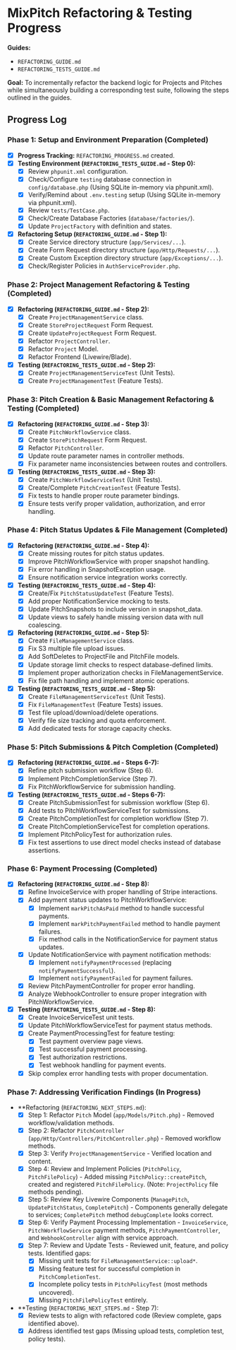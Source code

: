 # MixPitch Refactoring & Testing Progress

**Guides:**
*   `REFACTORING_GUIDE.md`
*   `REFACTORING_TESTS_GUIDE.md`

**Goal:** To incrementally refactor the backend logic for Projects and Pitches while simultaneously building a corresponding test suite, following the steps outlined in the guides.

## Progress Log

### Phase 1: Setup and Environment Preparation (Completed)

*   [x] **Progress Tracking:** `REFACTORING_PROGRESS.md` created.
*   [x] **Testing Environment (`REFACTORING_TESTS_GUIDE.md` - Step 0):**
    *   [x] Review `phpunit.xml` configuration.
    *   [x] Check/Configure `testing` database connection in `config/database.php` (Using SQLite in-memory via phpunit.xml).
    *   [x] Verify/Remind about `.env.testing` setup (Using SQLite in-memory via phpunit.xml).
    *   [x] Review `tests/TestCase.php`.
    *   [x] Check/Create Database Factories (`database/factories/`).
    *   [x] Update `ProjectFactory` with definition and states.
*   [x] **Refactoring Setup (`REFACTORING_GUIDE.md` - Step 1):**
    *   [x] Create Service directory structure (`app/Services/...`).
    *   [x] Create Form Request directory structure (`app/Http/Requests/...`).
    *   [x] Create Custom Exception directory structure (`app/Exceptions/...`).
    *   [x] Check/Register Policies in `AuthServiceProvider.php`.

### Phase 2: Project Management Refactoring & Testing (Completed)

*   [x] **Refactoring (`REFACTORING_GUIDE.md` - Step 2):**
    *   [x] Create `ProjectManagementService` class.
    *   [x] Create `StoreProjectRequest` Form Request.
    *   [x] Create `UpdateProjectRequest` Form Request.
    *   [x] Refactor `ProjectController`.
    *   [x] Refactor `Project` Model.
    *   [x] Refactor Frontend (Livewire/Blade).
*   [x] **Testing (`REFACTORING_TESTS_GUIDE.md` - Step 2):**
    *   [x] Create `ProjectManagementServiceTest` (Unit Tests).
    *   [x] Create `ProjectManagementTest` (Feature Tests).

### Phase 3: Pitch Creation & Basic Management Refactoring & Testing (Completed)

*   [x] **Refactoring (`REFACTORING_GUIDE.md` - Step 3):**
    *   [x] Create `PitchWorkflowService` class.
    *   [x] Create `StorePitchRequest` Form Request.
    *   [x] Refactor `PitchController`.
    *   [x] Update route parameter names in controller methods.
    *   [x] Fix parameter name inconsistencies between routes and controllers.
*   [x] **Testing (`REFACTORING_TESTS_GUIDE.md` - Step 3):**
    *   [x] Create `PitchWorkflowServiceTest` (Unit Tests).
    *   [x] Create/Complete `PitchCreationTest` (Feature Tests).
    *   [x] Fix tests to handle proper route parameter bindings.
    *   [x] Ensure tests verify proper validation, authorization, and error handling.

### Phase 4: Pitch Status Updates & File Management (Completed)

*   [x] **Refactoring (`REFACTORING_GUIDE.md` - Step 4):**
    *   [x] Create missing routes for pitch status updates.
    *   [x] Improve PitchWorkflowService with proper snapshot handling.
    *   [x] Fix error handling in SnapshotException usage.
    *   [x] Ensure notification service integration works correctly.
*   [x] **Testing (`REFACTORING_TESTS_GUIDE.md` - Step 4):**
    *   [x] Create/Fix `PitchStatusUpdateTest` (Feature Tests).
    *   [x] Add proper NotificationService mocking to tests.
    *   [x] Update PitchSnapshots to include version in snapshot_data.
    *   [x] Update views to safely handle missing version data with null coalescing.
*   [x] **Refactoring (`REFACTORING_GUIDE.md` - Step 5):**
    *   [x] Create `FileManagementService` class.
    *   [x] Fix S3 multiple file upload issues.
    *   [x] Add SoftDeletes to ProjectFile and PitchFile models.
    *   [x] Update storage limit checks to respect database-defined limits.
    *   [x] Implement proper authorization checks in FileManagementService.
    *   [x] Fix file path handling and implement atomic operations.
*   [x] **Testing (`REFACTORING_TESTS_GUIDE.md` - Step 5):**
    *   [x] Create `FileManagementServiceTest` (Unit Tests).
    *   [x] Fix `FileManagementTest` (Feature Tests) issues.
    *   [x] Test file upload/download/delete operations.
    *   [x] Verify file size tracking and quota enforcement.
    *   [x] Add dedicated tests for storage capacity checks.

### Phase 5: Pitch Submissions & Pitch Completion (Completed)

*   [x] **Refactoring (`REFACTORING_GUIDE.md` - Steps 6-7):**
    *   [x] Refine pitch submission workflow (Step 6).
    *   [x] Implement PitchCompletionService (Step 7).
    *   [x] Fix PitchWorkflowService for submission handling.
*   [x] **Testing (`REFACTORING_TESTS_GUIDE.md` - Steps 6-7):**
    *   [x] Create PitchSubmissionTest for submission workflow (Step 6).
    *   [x] Add tests to PitchWorkflowServiceTest for submissions.
    *   [x] Create PitchCompletionTest for completion workflow (Step 7).
    *   [x] Create PitchCompletionServiceTest for completion operations.
    *   [x] Implement PitchPolicyTest for authorization rules.
    *   [x] Fix test assertions to use direct model checks instead of database assertions.

### Phase 6: Payment Processing (Completed)

*   [x] **Refactoring (`REFACTORING_GUIDE.md` - Step 8):**
    *   [x] Refine InvoiceService with proper handling of Stripe interactions.
    *   [x] Add payment status updates to PitchWorkflowService:
        *   [x] Implement `markPitchAsPaid` method to handle successful payments.
        *   [x] Implement `markPitchPaymentFailed` method to handle payment failures.
        *   [x] Fix method calls in the NotificationService for payment status updates.
    *   [x] Update NotificationService with payment notification methods:
        *   [x] Implement `notifyPaymentProcessed` (replacing `notifyPaymentSuccessful`).
        *   [x] Implement `notifyPaymentFailed` for payment failures.
    *   [x] Review PitchPaymentController for proper error handling.
    *   [x] Analyze WebhookController to ensure proper integration with PitchWorkflowService.
*   [x] **Testing (`REFACTORING_TESTS_GUIDE.md` - Step 8):**
    *   [x] Create InvoiceServiceTest unit tests.
    *   [x] Update PitchWorkflowServiceTest for payment status methods.
    *   [x] Create PaymentProcessingTest for feature testing:
        *   [x] Test payment overview page views.
        *   [x] Test successful payment processing.
        *   [x] Test authorization restrictions.
        *   [x] Test webhook handling for payment events.
    *   [x] Skip complex error handling tests with proper documentation.

### Phase 7: Addressing Verification Findings (In Progress)

*   **Refactoring (`REFACTORING_NEXT_STEPS.md`):
    *   [x] Step 1: Refactor `Pitch` Model (`app/Models/Pitch.php`) - Removed workflow/validation methods.
    *   [x] Step 2: Refactor `PitchController` (`app/Http/Controllers/PitchController.php`) - Removed workflow methods.
    *   [x] Step 3: Verify `ProjectManagementService` - Verified location and content.
    *   [x] Step 4: Review and Implement Policies (`PitchPolicy`, `PitchFilePolicy`) - Added missing `PitchPolicy::createPitch`, created and registered `PitchFilePolicy`. (Note: `ProjectPolicy` file methods pending).
    *   [x] Step 5: Review Key Livewire Components (`ManagePitch`, `UpdatePitchStatus`, `CompletePitch`) - Components generally delegate to services; `CompletePitch` method `debugComplete` looks correct.
    *   [x] Step 6: Verify Payment Processing Implementation - `InvoiceService`, `PitchWorkflowService` payment methods, `PitchPaymentController`, and `WebhookController` align with service approach.
    *   [x] Step 7: Review and Update Tests - Reviewed unit, feature, and policy tests. Identified gaps:
        *   [x] Missing unit tests for `FileManagementService::upload*`.
        *   [x] Missing feature test for successful completion in `PitchCompletionTest`.
        *   [x] Incomplete policy tests in `PitchPolicyTest` (most methods uncovered).
        *   [x] Missing `PitchFilePolicyTest` entirely.
*   **Testing (`REFACTORING_NEXT_STEPS.md` - Step 7):
    *   [x] Review tests to align with refactored code (Review complete, gaps identified above).
    *   [x] Address identified test gaps (Missing upload tests, completion test, policy tests).